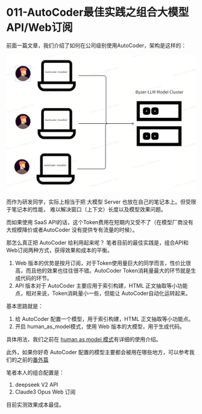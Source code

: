 # 011-AutoCoder最佳实践之组合大模型API/Web订阅

前面一篇文章，我们介绍了如何在公司级别使用AutoCoder，架构是这样的：

![](../images/client-server.png)


而作为研发同学，实际上相当于把 大模型 Server 也放在自己的笔记本上。但受限于笔记本的性能，
难以解决窗口（上下文）长度以及模型效果问题。

而如果使用 SaaS API的话，这个Token费用在短期内又受不了（在模型厂商没有大规模降价或者AutoCoder 没有提供专有流量的时候）。

那怎么真正把 AutoCoder 给利用起来呢？
笔者目前的最佳实践是，组合API和Web订阅两种方式，获得效果和成本的平衡。


1. Web 版本的优势是按月订阅，对于Token使用量巨大的同学而言，性价比很高，而且他的效果也往往很不错。AutoCoder Token消耗量最大的环节就是生成代码的环节。
2. API 版本对于 AutoCoder 主要应用于索引构建，HTML 正文抽取等小功能点，相对来说，Token消耗量小一些，但能让 AutoCoder自动化运转起来。

基本思路就是：

1. 给 AutoCoder 配置一个模型，用于索引构建，HTML 正文抽取等小功能点。
2. 开启 human_as_model模式，使用 Web 版本的大模型，用于生成代码。

具体用法，我们之前在 [human as model 模式](./003-%20AutoCoder%20使用Web版大模型，性感的Human%20As%20Model%20模式.md)有详细的使用介绍。

此外，如果你好奇 AutoCoder 配置的模型主要都会被用在哪些地方，可以参考我们的之前的[番外篇](./007-%E7%95%AA%E5%A4%96%E7%AF%87%20AutoCoder%E9%87%8C%E9%85%8D%E7%BD%AE%E7%9A%84model%E7%A9%B6%E7%AB%9F%E7%94%A8%E6%9D%A5%E5%B9%B2%E5%98%9B.md)

笔者本人的组合配置是：

1. deepseek V2 API
2. Claude3 Opus Web 订阅

目前实测效果成本最佳。



